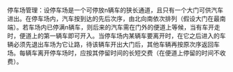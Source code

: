 停车场管理：设停车场是一个可停放n辆车的狭长通道，且只有一个大门可供汽车进出。在停车场内，汽车按到达的先后次序，由北向南依次排列（假设大门在最南端）。若车场内已停满n辆车，则后来的汽车需在门外的便道上等候，当有车开走时，便道上的第一辆车即可开入。当停车场内某辆车要离开时，在它之后进入的车辆必须先退出车场为它让路，待该辆车开出大门后，其他车辆再按原次序返回车场。每辆车离开停车场时，应按其停留时间的长短交费（在便道上停留的时间不收费）。
